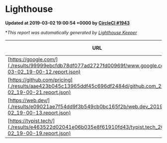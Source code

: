 
# Lighthouse

**Updated at 2019-03-02 19:00:54 +0000 by [CircleCI #1943](https://circleci.com/gh/ItinerisLtd/lighthouse-keeper-example/1943)**

**This report was automatically generated by [Lighthouse Keeper](https://github.com/itinerisltd/lighthouse-keeper)*

| URL | Performance | Accessibility | Best Practices | SEO | PWA | Updated At |
| --- | --- | --- | --- | --- | --- | --- |
| [https://google.com/](./results/99999ebcfdb78df077ad2727fd00969f/www.google.com_2019-03-02_19-00-12.report.json) | 0.92 | 0.71 | 0.93 | 0.8 | 0.58 | 2019-03-02T19:00:12.706Z |
| [https://github.com/pricing](./results/aae423b045c13965ddf45c696df2484d/github.com_2019-03-02_19-00-21.report.json) | 0.8 | 0.89 | 0.93 | 0.9 | 0.58 | 2019-03-02T19:00:21.518Z |
| [https://web.dev/](./results/e09021ae7f54dd9f3b549cb0bc165f2b/web.dev_2019-03-02_19-00-13.report.json) | 0.96 | 0.93 | 1 | 0.91 | 1 | 2019-03-02T19:00:13.876Z |
| [https://typist.tech/](./results/e463522d02041e06b035e8f61910fd43/typist.tech_2019-03-02_19-00-19.report.json) | 1 |  |  |  |  | 2019-03-02T19:00:19.929Z |
